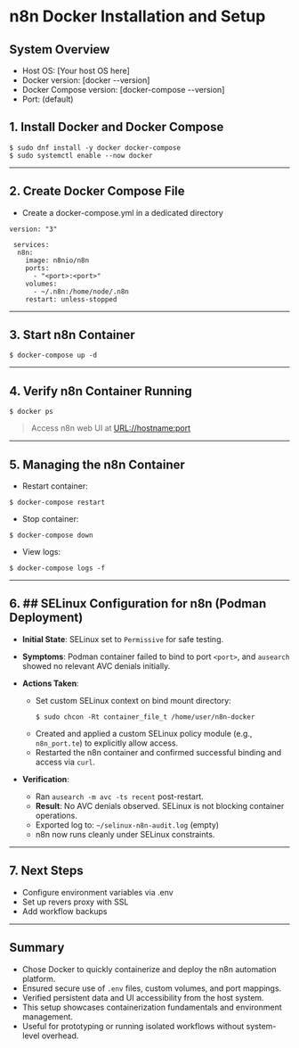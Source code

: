 # n8n Docker Installation and Setup

## System Overview

- Host OS: [Your host OS here]
- Docker version: [docker --version]
- Docker Compose version: [docker-compose --version]
- Port: <port> (default)

## 1. Install Docker and Docker Compose

```
$ sudo dnf install -y docker docker-compose
$ sudo systemctl enable --now docker
```
---

## 2. Create Docker Compose File

- Create a docker-compose.yml in a dedicated directory
```
version: "3"

 services:
  n8n:
    image: n8nio/n8n
    ports:
      - "<port>:<port>"
    volumes:
      - ~/.n8n:/home/node/.n8n
    restart: unless-stopped
```

---

## 3. Start n8n Container
```
$ docker-compose up -d
```

---

## 4. Verify n8n Container Running
```
$ docker ps
```

> Access n8n web UI at <URL://hostname:port>

---

## 5. Managing the n8n Container

- Restart container:
```
$ docker-compose restart
```

- Stop container:
```
$ docker-compose down
```

- View logs:
```
$ docker-compose logs -f
```

---

## 6. ## SELinux Configuration for n8n (Podman Deployment)

- **Initial State**: SELinux set to `Permissive` for safe testing.
- **Symptoms**: Podman container failed to bind to port `<port>`, and `ausearch` showed no relevant AVC denials initially.
- **Actions Taken**:
  - Set custom SELinux context on bind mount directory:
    ```
    $ sudo chcon -Rt container_file_t /home/user/n8n-docker
    ```
  - Created and applied a custom SELinux policy module (e.g., `n8n_port.te`) to explicitly allow access.
  - Restarted the n8n container and confirmed successful binding and access via `curl`.

- **Verification**:
  - Ran `ausearch -m avc -ts recent` post-restart.
  - **Result**: No AVC denials observed. SELinux is not blocking container operations.
  - Exported log to: `~/selinux-n8n-audit.log` (empty)
  - n8n now runs cleanly under SELinux constraints.

---

## 7. Next Steps

- Configure environment variables via .env
- Set up revers proxy with SSL
- Add workflow backups

---

## Summary

- Chose Docker to quickly containerize and deploy the n8n automation platform.
- Ensured secure use of `.env` files, custom volumes, and port mappings.
- Verified persistent data and UI accessibility from the host system.
- This setup showcases containerization fundamentals and environment management.
- Useful for prototyping or running isolated workflows without system-level overhead.

